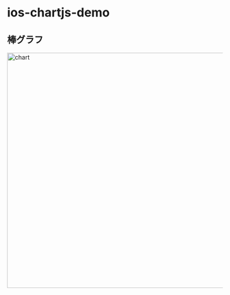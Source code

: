 # ios-chartjs-demo

## 棒グラフ
<img width="550" alt="chart" src="https://cloud.githubusercontent.com/assets/9479568/23336121/7cb37800-fc09-11e6-85e8-23fb6329a8c6.png">
